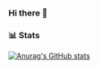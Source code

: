 ### Hi there 👋
### 📊 Stats

[![Anurag's GitHub stats](https://github-readme-stats-tau-blush.vercel.app/api?username=anuraghazra)](https://github.com/anuraghazra/github-readme-stats)

